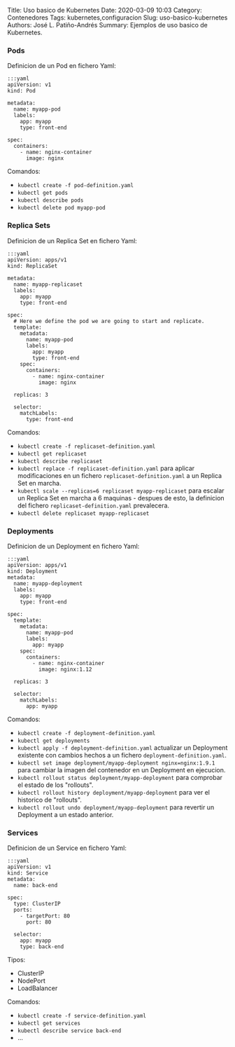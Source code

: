 Title: Uso basico de Kubernetes
Date: 2020-03-09 10:03
Category: Contenedores
Tags: kubernetes,configuracion
Slug: uso-basico-kubernetes
Authors: José L. Patiño-Andrés
Summary: Ejemplos de uso basico de Kubernetes.

### Pods

Definicion de un Pod en fichero Yaml:

    :::yaml
    apiVersion: v1
    kind: Pod

    metadata:
      name: myapp-pod
      labels:
        app: myapp
        type: front-end

    spec:
      containers:
        - name: nginx-container
          image: nginx

Comandos:

- `kubectl create -f pod-definition.yaml`
- `kubectl get pods`
- `kubectl describe pods`
- `kubectl delete pod myapp-pod`

### Replica Sets

Definicion de un Replica Set en fichero Yaml:

    :::yaml
    apiVersion: apps/v1
    kind: ReplicaSet

    metadata:
      name: myapp-replicaset
      labels:
        app: myapp
        type: front-end
    
    spec:
      # Here we define the pod we are going to start and replicate.
      template:
        metadata:
          name: myapp-pod
          labels:
            app: myapp
            type: front-end
        spec:
          containers:
            - name: nginx-container
              image: nginx

      replicas: 3

      selector:
        matchLabels:
          type: front-end
    
Comandos:

- `kubectl create -f replicaset-definition.yaml`
- `kubectl get replicaset`
- `kubectl describe replicaset`
- `kubectl replace -f replicaset-definition.yaml` para aplicar modificaciones
  en un fichero `replicaset-definition.yaml` a un Replica Set en marcha.
- `kubectl scale --replicas=6 replicaset myapp-replicaset` para escalar un
  Replica Set en marcha a 6 maquinas - despues de esto, la definicion del
  fichero `replicaset-definition.yaml` prevalecera.
- `kubectl delete replicaset myapp-replicaset`

### Deployments

Definicion de un Deployment en fichero Yaml:

    :::yaml
    apiVersion: apps/v1
    kind: Deployment
    metadata:
      name: myapp-deployment
      labels:
        app: myapp
        type: front-end
    
    spec:
      template:
        metadata:
          name: myapp-pod
          labels:
            app: myapp
        spec:
          containers:
            - name: nginx-container
              image: nginx:1.12
    
      replicas: 3
    
      selector:
        matchLabels:
          app: myapp

Comandos:

- `kubectl create -f deployment-definition.yaml`
- `kubectl get deployments`
- `kubectl apply -f deployment-definition.yaml` actualizar un Deployment
  existente con cambios hechos a un fichero `deployment-definition.yaml`.
- `kubectl set image deployment/myapp-deployment nginx=nginx:1.9.1` para cambiar 
  la imagen del contenedor en un Deployment en ejecucion.
- `kubectl rollout status deployment/myapp-deployment` para comprobar el estado 
  de los "rollouts".
- `kubectl rollout history deployment/myapp-deployment` para ver el historico de
  "rollouts".
- `kubectl rollout undo deployment/myapp-deployment` para revertir un Deployment 
  a un estado anterior.

### Services

Definicion de un Service en fichero Yaml:

    :::yaml
    apiVersion: v1
    kind: Service
    metadata:
      name: back-end
    
    spec:
      type: ClusterIP
      ports:
        - targetPort: 80
          port: 80
    
      selector:
        app: myapp
        type: back-end

Tipos:

- ClusterIP
- NodePort
- LoadBalancer

Comandos:

- `kubectl create -f service-definition.yaml`
- `kubectl get services`
- `kubectl describe service back-end`
- ...
